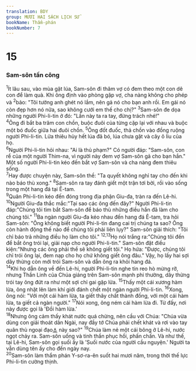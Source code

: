 ```yaml
---
translation: BDY
group: MƯƠI HAI SÁCH LỊCH SỬ
bookName: Thẩm-phán 
bookNumber: 7
---
```


<div class="title"><h1>15</h1><h3>Sam-sôn tấn công</h3></div>
<span class="verse cac_15_1"><sup>1</sup>Ít lâu sau, vào mùa gặt lúa, Sam-sôn đi thăm vợ có đem theo một con dê con để làm quà. Khi ông định vào phòng gặp vợ, cha nàng không cho phép và </span>
<span class="verse cac_15_2"><sup>2</sup>bảo: &#34;Tôi tưởng anh ghét nó lắm, nên gả nó cho bạn anh rồi. Em gái nó còn đẹp hơn nó nữa, sao không cưới em thế cho chị?&#34; </span>
<span class="verse cac_15_3"><sup>3</sup>Sam-sôn đe dọa những người Phi-li-tin ở đó: &#34;Lần này ta ra tay, đừng trách nhé!&#34;<br/></span>
<span class="verse cac_15_4"><sup>4</sup>Ông đi bắt ba trăm con chồn, buộc đuôi của từng cặp lại với nhau và buộc một bó đuốc giữa hai đuôi chồn. </span>
<span class="verse cac_15_5"><sup>5</sup>Ông đốt đuốc, thả chồn vào đồng ruộng người Phi-li-tin. Lửa thiêu hủy hết lúa đã bó, lúa chưa gặt và cây ô liu của họ.<br/></span>
<span class="verse cac_15_6"><sup>6</sup>Người Phi-li-tin hỏi nhau: &#34;Ai là thủ phạm?&#34; Có người đáp: &#34;Sam-sôn, con rể của một người Thim-na, vì người này đem vợ Sam-sôn gả cho bạn hắn.&#34; Một số người Phi-li-tin kéo đến bắt vợ Sam-sôn và cha nàng đem thiêu sống.<br/></span>
<span class="verse cac_15_7"><sup>7</sup>Hay được chuyện này, Sam-sôn thề: &#34;Ta quyết không nghỉ tay cho đến khi nào báo thù xong.&#34; </span>
<span class="verse cac_15_8"><sup>8</sup>Sam-sôn ra tay đánh giết một trận tơi bời, rồi vào sống trong một hang đá tại Ê-tam.<br/></span>
<span class="verse cac_15_9"><sup>9</sup>Quân Phi-li-tin kéo đến đóng trong địa phận Giu-đa, tràn ra đến Lê-hi. </span>
<span class="verse cac_15_10"><sup>10</sup>Người Giu-đa thắc mắc:&#34;Tại sao các ông đến đây?&#34; Người Phi-li-tin đáp:&#34;Chúng tôi tìm bắt Sam-sôn để báo thù những điều hắn đã làm cho chúng tôi.&#34; </span>
<span class="verse cac_15_11"><sup>11</sup>Ba ngàn người Giu-đa kéo nhau đến hang đá Ê-tam, tra hỏi Sam-sôn: &#34;Ông không biết người Phi-li-tin đang cai trị chúng ta sao? Ông còn hành động thế nào để chúng tôi phải liên lụy?&#34; Sam-sôn giải thích: &#34;Tôi chỉ báo trả những điều họ làm cho tôi.&#34; </span>
<span class="verse cac_15_12 cac_15_13"><sup>12,13</sup>Họ nói trắng ra:&#34;Chúng tôi đến để bắt ông trói lại, giải nạp cho người Phi-li-tin.&#34; Sam-sôn đặt điều kiện:&#34;Nhưng các ông phải thề sẽ không giết tôi.&#34; Họ hứa: &#34;Được, chúng tôi chỉ trói ông lại, đem nạp cho họ chứ không giết ông đâu.&#34; Vậy, họ lấy hai sợi dây thừng còn mới trói Sam-sôn và dẫn ông ra khỏi hang đá.<br/></span>
<span class="verse cac_15_14"><sup>14</sup>Khi họ dẫn ông về đến Lê-hi, người Phi-li-tin nghe tin reo hò mừng rỡ, nhưng Thần Linh của Chúa giáng trên Sam-sôn mạnh phi thường, dây thừng trói tay ông đứt ra như một sợi chỉ gai gặp lửa. </span>
<span class="verse cac_15_15"><sup>15</sup>Thấy một cái xương hàm lừa, ông nhặt lên làm khí giới đánh chết một ngàn người Phi-li-tin. </span>
<span class="verse cac_15_16"><sup>16</sup>Xong, ông nói: &#34;Với một cái hàm lừa, ta giết thây chất thành đống, với một cái hàm lừa, ta giết cả ngàn người.&#34; </span>
<span class="verse cac_15_17"><sup>17</sup>Nói xong, ông ném cái hàm lừa đi. Từ đấy, nơi này được gọi là &#39;Đồi hàm lừa.&#39;<br/></span>
<span class="verse cac_15_18"><sup>18</sup>Nhưng ông cảm thấy khát nước quá chừng, nên cầu với Chúa: &#34;Chúa vừa dùng con giải thoát dân Ngài, nay đầy tớ Chúa phải chết khát và rơi vào tay quân thù ngoại đạo<a href="#" data-toggle="tooltip" data-placement="bottom" title="Nt không chịu cắt bì.">⚓</a> này sao?&#34; </span>
<span class="verse cac_15_19"><sup>19</sup>Chúa làm nẻ một cái bông ở Lê-hi, nước ngọt chảy ra. Sam-sôn uống và tinh thần phục hồi, phấn chấn. Và như thế, tại Lê-hi, Sam-sôn gọi suối ấy là &#39;Suối nước của người cầu nguyện.&#39; Người ta vẫn dùng tên ấy cho đến ngày nay.<br/></span>
<span class="verse cac_15_20"><sup>20</sup>Sam-sôn làm thẩm phán Y-sơ-ra-ên suốt hai mươi năm, trong thời thế lực Phi-li-tin cường thịnh.</span>
